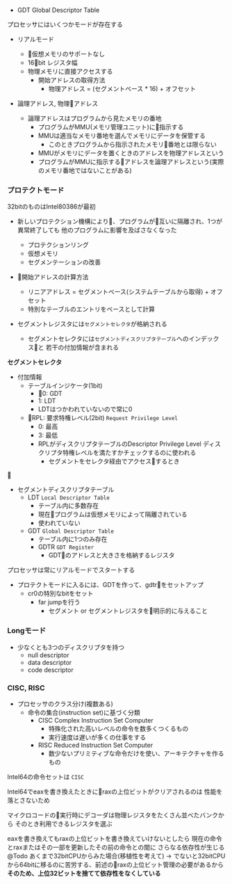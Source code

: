 - GDT Global Descriptor Table

プロセッサにはいくつかモードが存在する

- リアルモード
    - 仮想メモリのサポートなし
    - 16bit レジスタ幅
    - 物理メモリに直接アクセスする
        - 開始アドレスの取得方法
            - 物理アドレス = (セグメントベース * 16) + オフセット

- 論理アドレス, 物理アドレス
    - 論理アドレスはプログラムから見たメモリの番地 
        - プログラムがMMU(メモリ管理ユニット)に指示する
        - MMUは適当なメモリ番地を選んでメモリにデータを保管する
            - このときプログラムから指示されたメモリ番地とは限らない
        - MMUがメモリにデータを置くときのアドレスを物理アドレスという
        - プログラムがMMUに指示するアドレスを論理アドレスという(実際のメモリ番地ではないことがある)

### プロテクトモード

32bitのものはIntel80386が最初

- 新しいプロテクション機構により、プログラムが互いに隔離され、1つが異常終了しても
他のプログラムに影響を及ばさなくなった
    - プロテクションリング
    - 仮想メモリ
    - セグメンテーションの改善

- 開始アドレスの計算方法
    - リニアアドレス = セグメントベース(システムテーブルから取得) + オフセット
    - 特別なテーブルのエントリをベースとして計算

- セグメントレジスタには`セグメントセレクタ`が格納される
    - セグメントセレクタには`セグメントディスクリプタテーブル`へのインデックスと
    若干の付加情報が含まれる

**セグメントセレクタ**

- 付加情報
    - テーブルインジケータ(1bit)
        - 0: GDT
        - 1: LDT
        - LDTはつかわれていないので常に0
    - RPL: 要求特権レベル(2bit) `Request Privilege Level`
        - 0: 最高
        - 3: 最低
        - RPLがディスクリプタテーブルのDescriptor Privilege Level
        ディスクリプタ特権レベルを満たすかチェックするのに使われる
            - セグメントをセレクタ経由でアクセスするとき



- セグメントディスクリプタテーブル
    - LDT `Local Descriptor Table`
        - テーブル内に多数存在
        - 現在プログラムは仮想メモリによって隔離されている
        - 使われていない
    - GDT `Global Descriptor Table`
        - テーブル内に1つのみ存在
        - GDTR `GDT Register`
            - GDTのアドレスと大きさを格納するレジスタ


プロセッサは常にリアルモードでスタートする
- プロテクトモードに入るには、GDTを作って、gdtrをセットアップ
    - cr0の特別なbitをセット
        - far jumpを行う
            - セグメント or セグメントレジスタを明示的に与えること

### Longモード

- 少なくとも3つのディスクリプタを持つ
    - null descriptor
    - data descriptor
    - code descriptor

### CISC, RISC

- プロセッサのクラス分け(複数ある)
    - 命令の集合(instruction set)に基づく分類
        - CISC Complex Instruction Set Computer
            - 特殊化された高いレベルの命令を数多くつくるもの
            - 実行速度は遅いが多くの仕事をする
        - RISC Reduced Instruction Set Computer
            - 数少ないプリミティブな命令だけを使い、アーキテクチャを作るもの 

Intel64の命令セットは `CISC`

Intel64でeaxを書き換えたときにraxの上位ビットがクリアされるのは
性能を落とさないため

マイクロコードの実行時にデコーダは物理レジスタをたくさん並べたバンクから
そのとき利用できるレジスタを選ぶ

eaxを書き換えてもraxの上位ビットを書き換えていけないとしたら
現在の命令とraxまたはその一部を更新したその前の命令との間に
さらなる依存性が生じる
@Todo あくまで32bitCPUからみた場合(移植性を考えて)
-> でないと32bitCPUから64bitに移るのに苦労する、前述のraxの上位ビット管理の必要があるから
**そのため、上位32ビットを捨てて依存性をなくしている**